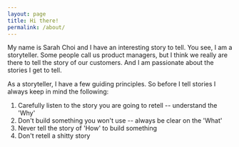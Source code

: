 ```yaml
---
layout: page
title: Hi there!
permalink: /about/
---
```

My name is Sarah Choi and I have an interesting story to tell. You see, I am a storyteller. Some people call us product managers, but I think we really are there to tell the story of our customers. And I am passionate about the stories I get to tell. 

As a storyteller, I have a few guiding principles. So before I tell stories I always keep in mind the following:
1. Carefully listen to the story you are going to retell -- understand the 'Why'
2. Don't build something you won't use -- always be clear on the 'What' 
3. Never tell the story of 'How' to build something
4. Don't retell a shitty story

